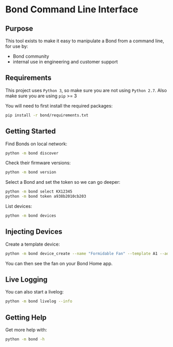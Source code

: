 # Bond Command Line Interface

## Purpose

This tool exists to make it easy to manipulate a Bond from a command line,
for use by:

 - Bond community
 - internal use in engineering and customer support

## Requirements

This project uses `Python 3`, so make sure you are not using `Python 2.7`.
Also make sure you are using `pip` >= 3

You will need to first install the required packages:

```bash
pip install -r bond/requirements.txt
```

## Getting Started

Find Bonds on local network:

```bash
python -m bond discover
```

Check their firmware versions:

```bash
python -m bond version
```

Select a Bond and set the token so we can go deeper:

```bash
python -m bond select KX12345
python -m bond token a938b2010cb203
```

List devices:

```bash
python -m bond devices
```

## Injecting Devices

Create a template device:

```bash
python -m bond device_create --name "Formidable Fan" --template A1 --addr 101 --freq 300000 --bps 1000 --zero_gap 1234
```

You can then see the fan on your Bond Home app.

## Live Logging

You can also start a livelog:

```bash
python -m bond livelog --info
```

## Getting Help

Get more help with:

```bash
python -m bond -h
```

